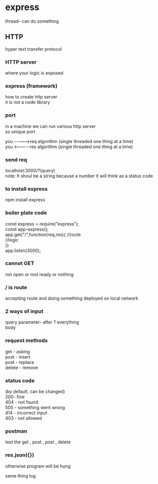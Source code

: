 # express

thread- can do something<br>

<h2> HTTP</h2>
hyper text transfer protocol<br>

<h3> HTTP server</h3>
where your logic is exposed<br>

<h3> express (framework)</h3>
how to create http server<br>
it is not a node library<br>

<h3> port</h3>
in a machine we can run various http server <br>
so unique port<br>

you ----->req algorithm (single threaded one thing at a time)<br>
you <-----res algorithm (single threaded one thing at a time)<br>

<h3> send req</h3>
localhost:3000/?(query)<br>
note: It shoul be a string because a number it will think as a status code<br>

<h3> to install express</h3>
npm install express<br>

<h3> boiler plate code</h3>
const express = require("express");<br>
const app-express();<br>
app.get("/",function(req,res){ //route<br>
//logic<br>
})<br>
app.listen(3000);<br>

<h3> cannot GET </h3>
not open or mot ready or nothing<br>

<h3> / is route</h3>
accepting route and doing something deployed on local network<br>

<h3> 2 ways of input</h3>
query parameter- after ? everything<br>
body<br>

<h3> request methods</h3>
get - asking<br>
post - insert<br>
post - replace<br>
delete - remove<br>

<h3> status code </h3>
(by default, can be changed)<br>
200- fine<br>
404 - not found<br>
505 - something went wrong<br>
414 - incorrect input<br>
403 - not allowed<br>

<h3> postman </h3>
test the get , post , post , delete <br>

<h3> res.json({})</h3>
otherwise program will be hung<br>

same thing log <br>



